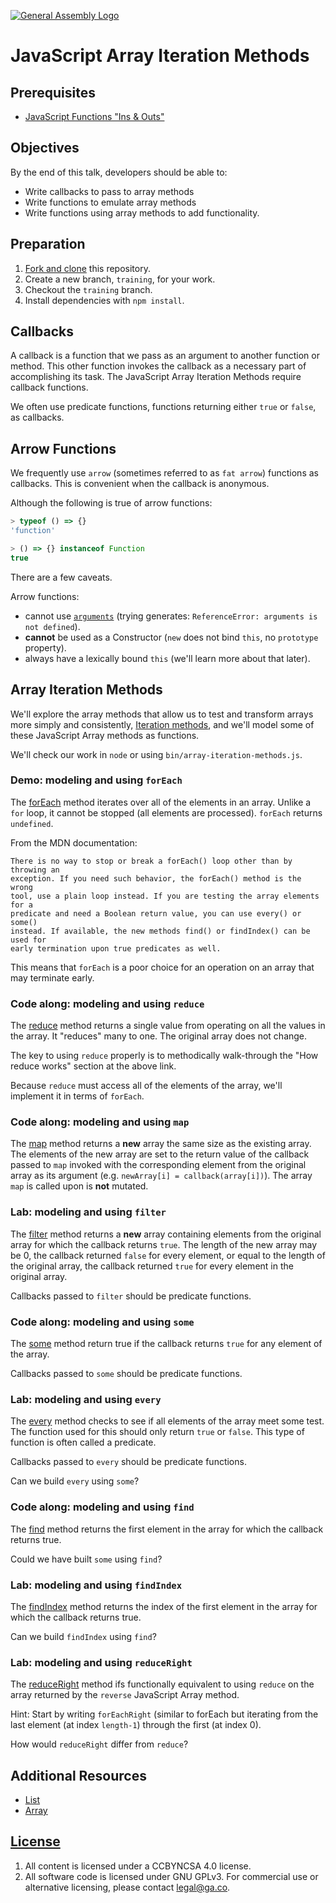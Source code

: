 [![General Assembly Logo](https://camo.githubusercontent.com/1a91b05b8f4d44b5bbfb83abac2b0996d8e26c92/687474703a2f2f692e696d6775722e636f6d2f6b6538555354712e706e67)](https://generalassemb.ly/education/web-development-immersive)

# JavaScript Array Iteration Methods

## Prerequisites

-   [JavaScript Functions "Ins & Outs"](https://github.com/ga-wdi-boston/js-functions-ins-and-outs)

## Objectives

By the end of this talk, developers should be able to:

-   Write callbacks to pass to array methods
-   Write functions to emulate array methods
-   Write functions using array methods to add functionality.

## Preparation

1.  [Fork and clone](https://github.com/ga-wdi-boston/meta/wiki/ForkAndClone)
    this repository.
1.  Create a new branch, `training`, for your work.
1.  Checkout the `training` branch.
1.  Install dependencies with `npm install`.

## Callbacks

A callback is a function that we pass as an argument to another function or
method.  This other function invokes the callback as a necessary part of
accomplishing its task.  The JavaScript Array Iteration Methods require callback
functions.

We often use predicate functions, functions returning either `true` or `false`, as callbacks.

## Arrow Functions

We frequently use `arrow` (sometimes referred to as `fat arrow`) functions
as callbacks.  This is convenient when the callback is anonymous.

Although the following is true of arrow functions:

```js
> typeof () => {}
'function'

> () => {} instanceof Function
true
```

There are a few caveats.

Arrow functions:

-   cannot use  [`arguments`](https://developer.mozilla.org/en-US/docs/Web/JavaScript/Reference/Functions/arguments)
    (trying generates: `ReferenceError: arguments is not defined`).
-   **cannot** be used as a Constructor (`new` does not bind `this`, no
    `prototype` property).
-   always have a lexically bound `this` (we'll learn more about that later).

## Array Iteration Methods

We'll explore the array methods that allow us to test and transform arrays more
simply and consistently, [Iteration
methods](https://developer.mozilla.org/en-US/docs/Web/JavaScript/Reference/Global_Objects/Array#Iteration_methods),
and we'll model some of these JavaScript Array methods as functions.

We'll check our work in `node` or using `bin/array-iteration-methods.js`.

### Demo: modeling and using `forEach`

The
[forEach](https://developer.mozilla.org/en-US/docs/Web/JavaScript/Reference/Global_Objects/Array/forEach)
method iterates over all of the elements in an array. Unlike a `for` loop, it
cannot be stopped (all elements are processed).  `forEach` returns `undefined`.

From the MDN documentation:

    There is no way to stop or break a forEach() loop other than by throwing an
    exception. If you need such behavior, the forEach() method is the wrong
    tool, use a plain loop instead. If you are testing the array elements for a
    predicate and need a Boolean return value, you can use every() or some()
    instead. If available, the new methods find() or findIndex() can be used for
    early termination upon true predicates as well.

This means that `forEach` is a poor choice for an operation on an array that may
terminate early.

### Code along: modeling and using `reduce`

The
[reduce](https://developer.mozilla.org/en-US/docs/Web/JavaScript/Reference/Global_Objects/Array/Reduce)
method returns a single value from operating on all the values in the array.  It
"reduces" many to one. The original array does not change.

The key to using `reduce` properly is to methodically walk-through the "How reduce works" section at the above link.

Because `reduce` must access all of the elements of the array, we'll implement
it in terms of `forEach`.

### Code along: modeling and using `map`

The
[map](https://developer.mozilla.org/en-US/docs/Web/JavaScript/Reference/Global_Objects/Array/map)
method returns a **new** array the same size as the existing array.  The
elements of the new array are set to the return value of the callback passed to
`map` invoked with the corresponding element from the original array as its
argument (e.g. `newArray[i] = callback(array[i])`).  The array `map` is called
upon is **not** mutated.

### Lab: modeling and using `filter`

The
[filter](https://developer.mozilla.org/en-US/docs/Web/JavaScript/Reference/Global_Objects/Array/filter)
method returns a **new** array containing elements from the original array for
which the callback returns `true`.  The length of the new array may be 0, the
callback returned `false` for every element, or equal to the length of the
original array, the callback returned `true` for every element in the original
array.

Callbacks passed to `filter` should be predicate functions.

### Code along: modeling and using `some`

The [some](https://developer.mozilla.org/en-US/docs/Web/JavaScript/Reference/Global_Objects/Array/some) method return true if the callback returns `true` for any element of the array.

Callbacks passed to `some` should be predicate functions.

### Lab: modeling and using `every`

The [every](https://developer.mozilla.org/en-US/docs/Web/JavaScript/Reference/Global_Objects/Array/every)
method checks to see if all elements of the array meet some test.  The function
used for this should only return `true` or `false`.  This type of function is
often called a predicate.

Callbacks passed to `every` should be predicate functions.

Can we build `every` using `some`?

### Code along: modeling and using `find`

The
[find](https://developer.mozilla.org/en-US/docs/Web/JavaScript/Reference/Global_Objects/Array/find)
method returns the first element in the array for which the callback returns
true.

Could we have built `some` using `find`?

### Lab: modeling and using `findIndex`

The
[findIndex](https://developer.mozilla.org/en-US/docs/Web/JavaScript/Reference/Global_Objects/Array/findIndex)
method returns the index of the first element in the array for which the callback
returns true.

Can we build `findIndex` using `find`?

### Lab: modeling and using `reduceRight`

The [reduceRight](https://developer.mozilla.org/en-US/docs/Web/JavaScript/Reference/Global_Objects/Array/reduceRight) method ifs functionally equivalent to using `reduce` on the array returned by the `reverse` JavaScript Array method.

Hint:  Start by writing `forEachRight` (similar to forEach but iterating from
the last element (at index `length-1`) through the first (at index 0).

How would `reduceRight` differ from `reduce`?

## Additional Resources

-   [List](https://en.wikipedia.org/wiki/List_(abstract_data_type))
-   [Array](https://en.wikipedia.org/wiki/Array_data_type)

## [License](LICENSE)

1.  All content is licensed under a CC­BY­NC­SA 4.0 license.
1.  All software code is licensed under GNU GPLv3. For commercial use or
    alternative licensing, please contact legal@ga.co.
